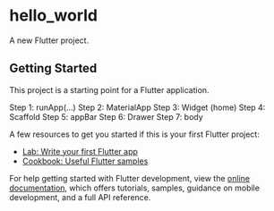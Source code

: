 # hello_world

A new Flutter project.

## Getting Started

This project is a starting point for a Flutter application.

Step 1: runApp(...)
Step 2: MaterialApp
Step 3: Widget (home)
Step 4: Scaffold
Step 5: appBar
Step 6: Drawer
Step 7: body

A few resources to get you started if this is your first Flutter project:

- [Lab: Write your first Flutter app](https://docs.flutter.dev/get-started/codelab)
- [Cookbook: Useful Flutter samples](https://docs.flutter.dev/cookbook)

For help getting started with Flutter development, view the
[online documentation](https://docs.flutter.dev/), which offers tutorials,
samples, guidance on mobile development, and a full API reference.
